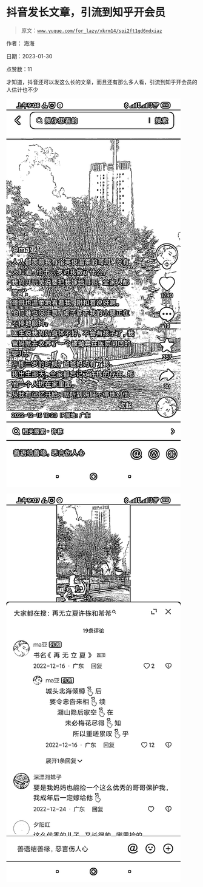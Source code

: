 # 抖音发长文章，引流到知乎开会员

> 原文：[`www.yuque.com/for_lazy/xkrm14/spi2ft1gd6ndxiaz`](https://www.yuque.com/for_lazy/xkrm14/spi2ft1gd6ndxiaz)



作者： 海海 

日期：2023-01-30 

点赞数：11 

才知道，抖音还可以发这么长的文章，而且还有那么多人看，引流到知乎开会员的人估计也不少 

![](img/1324bc35aa6318a53970cfce45305d43.png) 

![](img/d31b874ed4336817fba6647b867c489e.png) 


